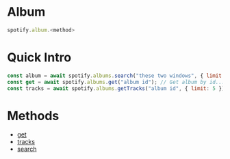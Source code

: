 # Album

```js
spotify.album.<method>
```

# Quick Intro

```js
const album = await spotify.albums.search("these two windows", { limit: 1 }); // Searches for an album. Has advanced option too...
const get = await spotify.albums.get("album id"); // Get album by id...
const tracks = await spotify.albums.getTracks("album id", { limit: 5 }); // Get all tracks of an album. Has advanced option too...
```

# Methods

- [get](album/get)
- [tracks](album/tracks)
- [search](album/search)
